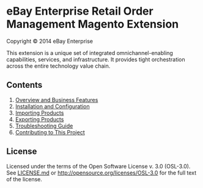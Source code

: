 # eBay Enterprise Retail Order Management Magento Extension

Copyright © 2014 eBay Enterprise

This extension is a unique set of integrated omnichannel-enabling capabilities, services, and infrastructure. It provides tight orchestration across the entire technology value chain.

## Contents

1. [Overview and Business Features](docs/ROM_BUSINESS_FEATURES.md)
1. [Installation and Configuration](docs/INSTALL.md)
1. [Importing Products](docs/PRODUCT_IMPORT.md)
1. [Exporting Products](docs/PRODUCT_EXPORT.md)
1. [Troubleshooting Guide](docs/ROM_TROUBLESHOOTING.md)
1. [Contributing to This Project](docs/CONTRIBUTING.md)

## License

Licensed under the terms of the Open Software License v. 3.0 (OSL-3.0). See [LICENSE.md](LICENSE.md) or http://opensource.org/licenses/OSL-3.0 for the full text of the license.
